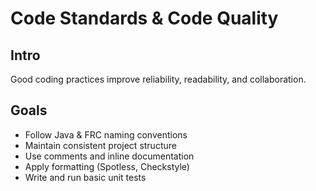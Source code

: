 # Code Standards & Code Quality

## Intro
Good coding practices improve reliability, readability, and collaboration.

## Goals
- Follow Java & FRC naming conventions
- Maintain consistent project structure
- Use comments and inline documentation
- Apply formatting (Spotless, Checkstyle)
- Write and run basic unit tests
